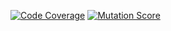 [![Code Coverage](https://img.shields.io/badge/Coverage-20.31%25-brightgreen)](https://img.shields.io/badge/Code-Coverage-20.31%25-brightgreen)
[![Mutation Score](https://img.shields.io/endpoint?style=flat&url=https%3A%2F%2Fbadge-api.stryker-mutator.io%2Fgithub.com%2Fgobst%2Fbuildadoc%2Fdevelop)](https://dashboard.stryker-mutator.io/reports/github.com/gobst/buildadoc/develop)